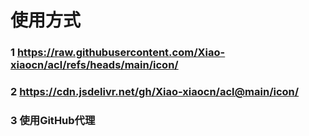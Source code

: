 # 使用方式
### 1 https://raw.githubusercontent.com/Xiao-xiaocn/acl/refs/heads/main/icon/  
### 2 https://cdn.jsdelivr.net/gh/Xiao-xiaocn/acl@main/icon/  
### 3 使用GitHub代理  
